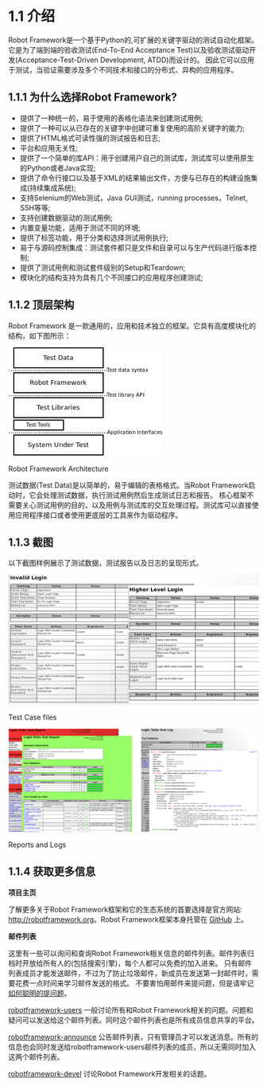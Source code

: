 # 1.1 介绍

Robot Framework是一个基于Python的,可扩展的关键字驱动的测试自动化框架。它是为了端到端的验收测试\(End-To-End Acceptance Test\)以及验收测试驱动开发\(Acceptance-Test-Driven Development, ATDD\)而设计的。
因此它可以应用于测试，当验证需要涉及多个不同技术和接口的分布式、异构的应用程序。


## 1.1.1 为什么选择Robot Framework?

* 提供了一种统一的，易于使用的表格化语法来创建测试用例;
* 提供了一种可以从已存在的关键字中创建可重复使用的高阶关键字的能力;
* 提供了HTML格式可读性强的测试报告和日志;
* 平台和应用无关性;
* 提供了一个简单的库API：用于创建用户自己的测试库，测试库可以使用原生的Python或者Java实现;
* 提供了命令行接口以及基于XML的结果输出文件，方便与已存在的构建设施集成\(持续集成系统\);
* 支持Selenium的Web测试，Java GUI测试，running processes，Telnet, SSH等等;
* 支持创建数据驱动的测试用例;
* 内置变量功能，适用于测试不同的环境;
* 提供了标签功能，用于分类和选择测试用例执行;
* 易于与源码控制集成：测试套件都只是文件和目录可以与生产代码进行版本控制;
* 提供了测试用例和测试套件级别的Setup和Teardown;
* 模块化的结构支持为具有几个不同接口的应用程序创建测试;

## 1.1.2 顶层架构

Robot Framework 是一款通用的，应用和技术独立的框架。它具有高度模块化的结构，如下图所示：

![Robot Framework Architecture](./statics/architecture.png)

Robot Framework Architecture

测试数据\(Test Data\)是以简单的，易于编辑的表格格式。当Robot Framework启动时，它会处理测试数据，执行测试用例然后生成测试日志和报告。
核心框架不需要关心测试用例的目的，以及用例与测试库的交互处理过程。测试库可以直接使用应用程序接口或者使用更底层的工具来作为驱动程序。

## 1.1.3 截图

以下截图样例展示了测试数据，测试报告以及日志的呈现形式。

![Test Case files](./statics/testdata_screenshots.png)

Test Case files

![Reports and Logs](./statics/testreport_screenshots.png)

Reports and Logs

## 1.1.4 获取更多信息

**项目主页**

了解更多关于Robot Framework框架和它的生态系统的首要选择是官方网站: [http:\/\/robotframework.org](http://robotframework.org)。Robot Framework框架本身托管在 [GitHub](https://github.com/robotframework/robotframework) 上。

**邮件列表**

这里有一些可以询问和查询Robot Framework相关信息的邮件列表。邮件列表归档时开放给所有人的(包括搜索引擎)，每个人都可以免费的加入进来。
只有邮件列表成员才能发送邮件，不过为了防止垃圾邮件，新成员在发送第一封邮件时，需要花费一点时间来学习邮件发送的格式。
不要害怕用邮件来提问题，但是请牢记[如何聪明的提问题](http://www.catb.org/~esr/faqs/smart-questions.html)。

[robotframework-users](http://groups.google.com/group/robotframework-users)
一般讨论所有和Robot Framework相关的问题。问题和疑问可以发送给这个邮件列表。同时这个邮件列表也是所有成员信息共享的平台。

[robotframework-announce](http://groups.google.com/group/robotframework-announce)
公告邮件列表，只有管理员才可以发送消息。所有的信息也会同时发送给robotframework-users邮件列表的成员，所以无需同时加入这两个邮件列表。

[robotframework-devel](http://groups.google.com/group/robotframework-devel)
讨论Robot Framework开发相关的话题。